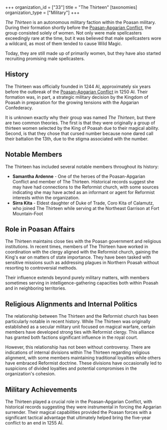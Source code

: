 +++
organization_id = ["33"]
title = "The Thirteen"
[taxonomies]
organization_type = ["Military"]
+++

_The Thirteen_ is an autonomous military faction within the Poasan military.
During their formation shortly before the
[Poasan-Apgarian Conflict](@/events/poasan-apgarian-conflict.md), the group
consisted solely of women. Not only were male spellcasters exceedingly rare at
the time, but it was believed that male spellcasters wore a wildcard, as most of
them tended to cause Wild Magic.

Today, they are still made up of primarily women, but they have also started
recruiting promising male spellcasters.

## History

The Thirteen was officially founded in 1244 AI, approximately six years before
the outbreak of the
[Poasan-Apgarian Conflict](@/events/poasan-apgarian-conflict.md) in 1250 AI.
Their formation was, in part, a strategic military decision by the Kingdom of
Poasah in preparation for the growing tensions with the Apgarian Confederacy.

It is unknown exactly why their group was named _The Thirteen_, but there are
two common theories. The first is that they were originally a group of thirteen
women selected by the King of Poasah due to their magical ability. Second, is
that they chose that cursed number because none dared call their battalion the
13th, due to the stigma associated with the number.

## Notable Members

The Thirteen has included several notable members throughout its history:

- **Samantha Ardenne** - One of the heroes of the Poasan-Apgarian Conflict and
  member of The Thirteen. Historical records suggest she may have had
  connections to the Reformist church, with some sources indicating she may have
  acted as an informant or agent for Reformist interests within the
  organization.
- **Sirra Kita** - Eldest daughter of Duke of Trade, Coro Kita of Calamutz, who
  joined The Thirteen while serving at the Northeast Garrison at Fort
  Mountain-Foot

## Role in Poasan Affairs

The Thirteen maintains close ties with the Poasan government and religious
institutions. In recent times, members of The Thirteen have worked in
coordination with the clergy aligned with the Reformist church, gaining the
King's ear on matters of state importance. They have been tasked with sensitive
missions such as addressing plagues in Northern Poasah without resorting to
controversial methods.

Their influence extends beyond purely military matters, with members sometimes
serving in intelligence-gathering capacities both within Poasah and in
neighboring territories.

## Religious Alignments and Internal Politics

The relationship between The Thirteen and the Reformist church has been
particularly notable in recent history. While The Thirteen was originally
established as a secular military unit focused on magical warfare, certain
members have developed strong ties with Reformist clergy. This alliance has
granted both factions significant influence in the royal court.

However, this relationship has not been without controversy. There are
indications of internal divisions within The Thirteen regarding religious
alignment, with some members maintaining traditional loyalties while others have
embraced Reformist doctrine. These divisions have occasionally led to suspicions
of divided loyalties and potential compromises in the organization's cohesion.

## Military Achievements

The Thirteen played a crucial role in the Poasan-Apgarian Conflict, with
historical records suggesting they were instrumental in forcing the Apgarian
surrender. Their magical capabilities provided the Poasan forces with a
significant tactical advantage that ultimately helped bring the five-year
conflict to an end in 1255 AI.
